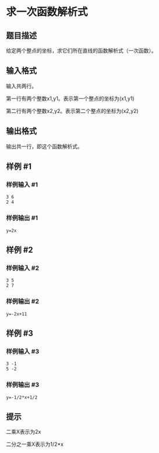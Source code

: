 # 求一次函数解析式

## 题目描述

给定两个整点的坐标，求它们所在直线的函数解析式（一次函数）。


## 输入格式

输入共两行。

第一行有两个整数x1,y1。表示第一个整点的坐标为(x1,y1)

第二行有两个整数x2,y2。表示第二个整点的坐标为(x2,y2)


## 输出格式

输出共一行，即这个函数解析式。


## 样例 #1

### 样例输入 #1
```
3 6
2 4
```

### 样例输出 #1

```
y=2x
```

## 样例 #2

### 样例输入 #2
```
3 5
2 7
```

### 样例输出 #2

```
y=-2x+11
```

## 样例 #3

### 样例输入 #3
```
3 -1
5 -2
```

### 样例输出 #3

```
y=-1/2*x+1/2
```

## 提示

二乘X表示为2x

二分之一乘X表示为1/2\*x

